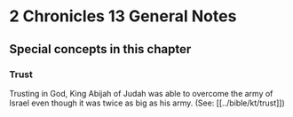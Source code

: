 # 2 Chronicles 13 General Notes
## Special concepts in this chapter

### Trust
Trusting in God, King Abijah of Judah was able to overcome the army of Israel even though it was twice as big as his army. (See: [[../bible/kt/trust]])